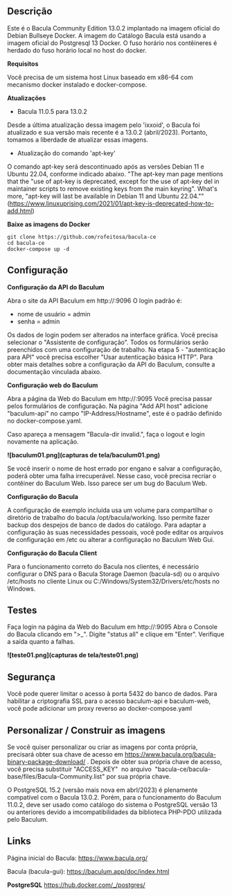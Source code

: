 ## Descrição

Este é o Bacula Community Edition 13.0.2 implantado na imagem oficial do Debian Bullseye Docker. A imagem do Catálogo Bacula está usando a imagem oficial do Postgresql 13 Docker.
O fuso horário nos contêineres é herdado do fuso horário local no host do docker.

**Requisitos**

Você precisa de um sistema host Linux baseado em x86-64 com mecanismo docker instalado e docker-compose.

**Atualizações**

- Bacula 11.0.5 para 13.0.2

Desde a última atualização dessa imagem pelo 'ixxoid', o Bacula foi atualizado e sua versão mais recente é a 13.0.2 (abril/2023). Portanto, tomamos a liberdade de atualizar essas imagens.

- Atualização do comando 'apt-key'

O comando apt-key será descontinuado após as versões Debian 11 e Ubuntu 22.04, conforme indicado abaixo.
"The apt-key man page mentions that the "use of apt-key is deprecated, except for the use of apt-key del in maintainer scripts to remove existing keys from the main keyring". What's more, "apt-key will last be available in Debian 11 and Ubuntu 22.04."" (https://www.linuxuprising.com/2021/01/apt-key-is-deprecated-how-to-add.html)


**Baixe as imagens do Docker**

```
git clone https://github.com/rofeitosa/bacula-ce
cd bacula-ce
docker-compose up -d
```

## Configuração

**Configuração da API do Baculum**

Abra o site da API Baculum em http://<docker-host>:9096
O login padrão é:

- nome de usuário = admin
- senha = admin

Os dados de login podem ser alterados na interface gráfica.
Você precisa selecionar o "Assistente de configuração".
Todos os formulários serão preenchidos com uma configuração de trabalho.
Na etapa 5 - "autenticação para API" você precisa escolher "Usar autenticação básica HTTP".
Para obter mais detalhes sobre a configuração da API do Baculum, consulte a documentação vinculada abaixo.

**Configuração web do Baculum**

Abra a página da Web do Baculum em http://<docker-host>:9095
Você precisa passar pelos formulários de configuração.
Na página "Add API host" adicione "baculum-api" no campo "IP-Address/Hostname", este é o padrão definido no docker-compose.yaml.

Caso apareça a mensagem "Bacula-dir invalid.", faça o logout e login novamente na aplicação.

**![baculum01.png](capturas de tela/baculum01.png)**

Se você inserir o nome de host errado por engano e salvar a configuração, poderá obter uma falha irrecuperável. Nesse caso, você precisa recriar o contêiner do Baculum Web.
Isso parece ser um bug do Baculum Web.

**Configuração do Bacula**

A configuração de exemplo incluída usa um volume para compartilhar o diretório de trabalho do bacula /opt/bacula/working. Isso permite fazer backup dos despejos de banco de dados do catálogo.
Para adaptar a configuração às suas necessidades pessoais, você pode editar os arquivos de configuração em /etc ou alterar a configuração no Baculum Web Gui.

**Configuração do Bacula Client**

Para o funcionamento correto do Bacula nos clientes, é necessário configurar o DNS para o Bacula Storage Daemon (bacula-sd) ou o arquivo /etc/hosts no cliente Linux ou C:/Windows/System32/Drivers/etc/hosts no Windows.

## Testes

Faça login na página da Web do Baculum em http://<docker-host>:9095
Abra o Console do Bacula clicando em ">_".
Digite "status all" e clique em "Enter".
Verifique a saída quanto a falhas.

**![teste01.png](capturas de tela/teste01.png)**

## Segurança

Você pode querer limitar o acesso à porta 5432 do banco de dados.
Para habilitar a criptografia SSL para o acesso baculum-api e baculum-web, você pode adicionar um proxy reverso ao docker-compose.yaml

## Personalizar / Construir as imagens

Se você quiser personalizar ou criar as imagens por conta própria, precisará obter sua chave de acesso em https://www.bacula.org/bacula-binary-package-download/ . Depois de obter sua própria chave de acesso, você precisa substituir "ACCESS_KEY"  no arquivo  "bacula-ce/bacula-base/files/Bacula-Community.list" por sua própria chave.

O PostgreSQL 15.2 (versão mais nova em abrl/2023) é plenamente compatível com o Bacula 13.0.2. Porém, para o funcionamento do Baculum 11.0.2, deve ser usado como catálogo do sistema o PostgreSQL versão 13 ou anteriores devido a imcompatibilidades da biblioteca PHP-PDO utilizada pelo Baculum.

## Links

Página inicial do Bacula:
https://www.bacula.org/

Bacula (bacula-gui):
https://baculum.app/doc/index.html

**PostgreSQL**
https://hub.docker.com/_/postgres/